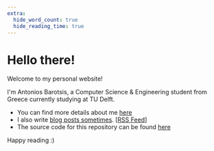```yaml
---
extra:
  hide_word_count: true
  hide_reading_time: true
---
```


# Hello there!

Welcome to my personal website! 

I'm Antonios Barotsis, a Computer Science & Engineering student from Greece
currently studying at TU Delft.

- You can find more details about me [here](../about)
- I also write [blog posts sometimes](../posts). [[RSS Feed](../index.xml)]
- The source code for this repository can be found 
  [here](https://github.com/AntoniosBarotsis/antoniosbarotsis.github.io)

Happy reading :)
